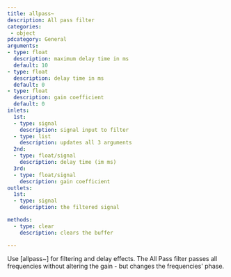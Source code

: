 ```yaml
---
title: allpass~
description: All pass filter
categories:
 - object
pdcategory: General
arguments:
- type: float
  description: maximum delay time in ms
  default: 10
- type: float
  description: delay time in ms
  default: 0
- type: float
  description: gain coefficient
  default: 0
inlets:
  1st:
  - type: signal
    description: signal input to filter
  - type: list
    description: updates all 3 arguments
  2nd:
  - type: float/signal
    description: delay time (im ms)
  3rd:
  - type: float/signal
    description: gain coefficient
outlets:
  1st:
  - type: signal
    description: the filtered signal

methods:
  - type: clear
    description: clears the buffer

---
```


Use [allpass~] for filtering and delay effects. The All Pass filter passes all frequencies without altering the gain - but changes the frequencies' phase.

